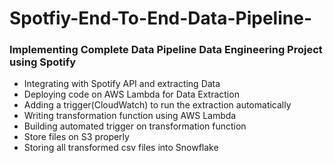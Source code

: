 # Spotfiy-End-To-End-Data-Pipeline-
### Implementing Complete Data Pipeline Data Engineering Project using Spotify

- Integrating with Spotify API and extracting Data
- Deploying code on AWS Lambda for Data Extraction
- Adding a trigger(CloudWatch) to run the extraction automatically
- Writing transformation function using AWS Lambda
- Building automated trigger on transformation function
- Store files on S3 properly 
- Storing all transformed csv files into Snowflake
   

